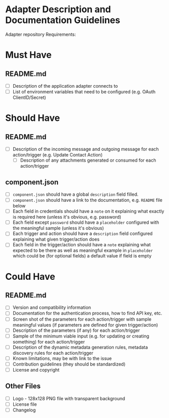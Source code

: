 # Adapter Description and Documentation Guidelines

Adapter repository Requirements:

# Must Have
## README.md
- [ ] Description of the application adapter connects to
- [ ] List of environment variables that need to be configured (e.g. OAuth ClientID/Secret)
# Should Have
## README.md
- [ ] Description of the incoming message and outgoing message for each action/trigger (e.g. Update Contact Action)
    - [ ] Description of any attachments generated or consumed for each action/trigger
## component.json
- [ ] `component.json` should have a global `description` field filled.
- [ ] `component.json` should have a link to the documentation, e.g. `README` file below
- [ ] Each field in credentials should have a `note` on it explaining what exactly is required here (unless it's obvious, e.g. password)
- [ ] Each field except `password` should have a `placeholder` configured with the meaningful sample (unless it's obvious)
- [ ] Each trigger and action should have a `description` field configured explaining what given trigger/action does
- [ ] Each field in the trigger/action should have a `note` explaining what expected to be there as well as meaningful example
 in `placeholder` which could be (for optional fields) a default value if field is empty

# Could Have
## README.md
- [ ] Version and compatibility information
- [ ] Documentation for the authentication process, how to find API key, etc.
- [ ] Screen shot of the parameters for each action/trigger with sample meaningful values (if parameters are defined for given trigger/action)
- [ ] Description of the parameters (if any) for each action/trigger
- [ ] Sample of the minimum viable input (e.g. for updating or creating something) for each action/trigger
- [ ] Description of the dynamic metadata generation rules, metadata discovery rules for each action/trigger
- [ ] Known limitations, may be with link to the issue
- [ ] Contribution guidelines (they should be standardized)
- [ ] License and copyright
## Other Files
- [ ] Logo - 128x128 PNG file with transparent background
- [ ] License file
- [ ] Changelog